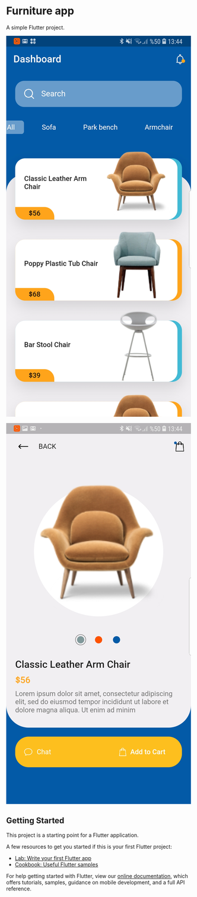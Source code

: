 # Furniture app

A simple Flutter project.

![alt text](https://raw.githubusercontent.com/melihkorkmaz/flutter-furniture-app/master/screenshot-1.jpg)

![alt text](https://raw.githubusercontent.com/melihkorkmaz/flutter-furniture-app/master/screenshot-2.jpg)


## Getting Started

This project is a starting point for a Flutter application.

A few resources to get you started if this is your first Flutter project:

- [Lab: Write your first Flutter app](https://flutter.dev/docs/get-started/codelab)
- [Cookbook: Useful Flutter samples](https://flutter.dev/docs/cookbook)

For help getting started with Flutter, view our
[online documentation](https://flutter.dev/docs), which offers tutorials,
samples, guidance on mobile development, and a full API reference.
